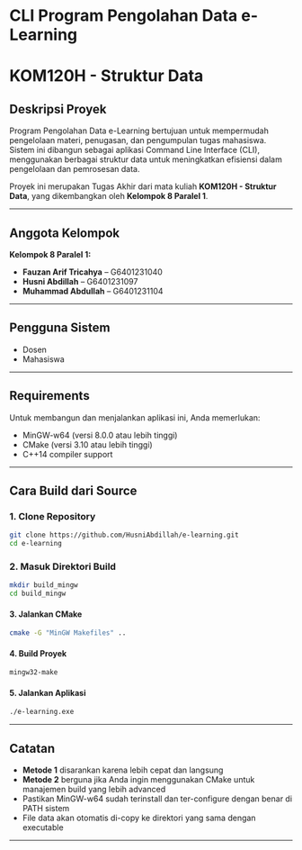 # **CLI Program Pengolahan Data e-Learning**
# KOM120H - Struktur Data


## Deskripsi Proyek

Program Pengolahan Data e-Learning bertujuan untuk mempermudah pengelolaan materi, penugasan, dan pengumpulan tugas mahasiswa. Sistem ini dibangun sebagai aplikasi Command Line Interface (CLI), menggunakan berbagai struktur data untuk meningkatkan efisiensi dalam pengelolaan dan pemrosesan data.

Proyek ini merupakan Tugas Akhir dari mata kuliah **KOM120H - Struktur Data**, yang dikembangkan oleh **Kelompok 8 Paralel 1**.

---

## Anggota Kelompok

**Kelompok 8 Paralel 1:**
- **Fauzan Arif Tricahya** – G6401231040  
- **Husni Abdillah** – G6401231097  
- **Muhammad Abdullah** – G6401231104  

---

## Pengguna Sistem

- Dosen  
- Mahasiswa  

---

## Requirements
Untuk membangun dan menjalankan aplikasi ini, Anda memerlukan:

- MinGW-w64 (versi 8.0.0 atau lebih tinggi)
- CMake (versi 3.10 atau lebih tinggi)
- C++14 compiler support

---

## Cara Build dari Source

### 1. Clone Repository
```bash
git clone https://github.com/HusniAbdillah/e-learning.git
cd e-learning
```

### 2. Masuk Direktori Build
```bash
mkdir build_mingw
cd build_mingw
```

#### 3. Jalankan CMake
```bash
cmake -G "MinGW Makefiles" ..
```

#### 4. Build Proyek
```bash
mingw32-make
```

#### 5. Jalankan Aplikasi
```bash
./e-learning.exe
```

---

## Catatan

- **Metode 1** disarankan karena lebih cepat dan langsung
- **Metode 2** berguna jika Anda ingin menggunakan CMake untuk manajemen build yang lebih advanced
- Pastikan MinGW-w64 sudah terinstall dan ter-configure dengan benar di PATH sistem
- File data akan otomatis di-copy ke direktori yang sama dengan executable

---